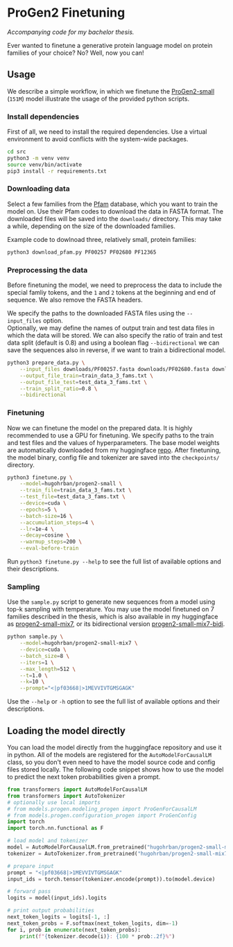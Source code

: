 # ProGen2 Finetuning

*Accompanying code for my bachelor thesis.*

Ever wanted to finetune a generative protein language model on protein families of your choice? No? Well, now you can!

## Usage

We describe a simple workflow, in which we finetune the [ProGen2-small](https://github.com/salesforce/progen/tree/main/progen2) (`151M`) model illustrate the usage of the provided python scripts.

### Install dependencies

First of all, we need to install the required dependencies. Use a virtual environment to avoid conflicts with the system-wide packages.

```bash
cd src
python3 -m venv venv
source venv/bin/activate
pip3 install -r requirements.txt
```

### Downloading data

Select a few families from the [Pfam](https://www.ebi.ac.uk/interpro/entry/pfam/#table) database, which you want to train the model on. Use their Pfam codes to download the data in FASTA format. The downloaded files will be saved into the `downloads/` directory. This may take a while, depending on the size of the downloaded families.

Example code to dowlnoad three, relatively small, protein families:

```bash
python3 download_pfam.py PF00257 PF02680 PF12365 
```

### Preprocessing the data

Before finetuning the model, we need to preprocess the data to include the special famliy tokens, and the `1` and `2` tokens at the beginning and end of sequence. We also remove the FASTA headers.

We specify the paths to the downloaded FASTA files using the `--input_files` option.  
Optionally, we may define the names of output train and test data files in which the data will be stored. We can also specify the ratio of train and test data split (default is 0.8) and using a boolean flag `--bidirectional` we can save the sequences also in reverse, if we want to train a bidirectional model.

```bash
python3 prepare_data.py \
    --input_files downloads/PF00257.fasta downloads/PF02680.fasta downloads/PF12365.fasta \
    --output_file_train=train_data_3_fams.txt \
    --output_file_test=test_data_3_fams.txt \
    --train_split_ratio=0.8 \
    --bidirectional
```

### Finetuning

Now we can finetune the model on the prepared data. It is highly recommended to use a GPU for finetuning. We specify paths to the train and test files and the values of hyperparameters. The base model weights are automatically downloaded from my huggingface [repo](https://huggingface.co/hugohrban/progen2-small). After finetuning, the model binary, config file and tokenizer are saved into the `checkpoints/` directory.

```bash
python3 finetune.py \
    --model=hugohrban/progen2-small \
    --train_file=train_data_3_fams.txt \
    --test_file=test_data_3_fams.txt \
    --device=cuda \
    --epochs=5 \
    --batch-size=16 \
    --accumulation_steps=4 \
    --lr=1e-4 \
    --decay=cosine \
    --warmup_steps=200 \
    --eval-before-train
```

Run `python3 finetune.py --help` to see the full list of available options and their descriptions.

### Sampling

Use the `sample.py` script to generate new sequences from a model using top-k sampling with temperature. You may use the model finetuned on 7 families described in the thesis, which is also available in my huggingface as [progen2-small-mix7](https://huggingface.co/hugohrban/progen2-small-mix7), or its bidirectional version [progen2-small-mix7-bidi](https://huggingface.co/hugohrban/progen2-small-mix7-bidi).

```bash
python sample.py \
    --model=hugohrban/progen2-small-mix7 \
    --device=cuda \
    --batch_size=8 \
    --iters=1 \
    --max_length=512 \
    --t=1.0 \
    --k=10 \
    --prompt="<|pf03668|>1MEVVIVTGMSGAGK"
```

Use the `--help` or `-h` option to see the full list of available options and their descriptions.

## Loading the model directly

You can load the model directly from the huggingface repository and use it in python. All of the models are registered for the `AutoModelForCausalLM` class, so you don't even need to have the model source code and config files stored locally. The following code snippet shows how to use the model to predict the next token probabilities given a prompt.

```python
from transformers import AutoModelForCausalLM
from transformers import AutoTokenizer
# optionally use local imports
# from models.progen.modeling_progen import ProGenForCausalLM
# from models.progen.configuration_progen import ProGenConfig
import torch
import torch.nn.functional as F

# load model and tokenizer
model = AutoModelForCausalLM.from_pretrained("hugohrban/progen2-small-mix7", trust_remote_code=True)
tokenizer = AutoTokenizer.from_pretrained("hugohrban/progen2-small-mix7", trust_remote_code=True)

# prepare input
prompt = "<|pf03668|>1MEVVIVTGMSGAGK"
input_ids = torch.tensor(tokenizer.encode(prompt)).to(model.device)

# forward pass
logits = model(input_ids).logits

# print output probabilities
next_token_logits = logits[-1, :]
next_token_probs = F.softmax(next_token_logits, dim=-1)
for i, prob in enumerate(next_token_probs):
    print(f"{tokenizer.decode(i)}: {100 * prob:.2f}%")
```
